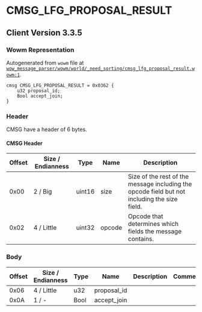 # CMSG_LFG_PROPOSAL_RESULT

## Client Version 3.3.5

### Wowm Representation

Autogenerated from `wowm` file at [`wow_message_parser/wowm/world/_need_sorting/cmsg_lfg_proposal_result.wowm:1`](https://github.com/gtker/wow_messages/tree/main/wow_message_parser/wowm/world/_need_sorting/cmsg_lfg_proposal_result.wowm#L1).
```rust,ignore
cmsg CMSG_LFG_PROPOSAL_RESULT = 0x0362 {
    u32 proposal_id;
    Bool accept_join;
}
```
### Header

CMSG have a header of 6 bytes.

#### CMSG Header

| Offset | Size / Endianness | Type   | Name   | Description |
| ------ | ----------------- | ------ | ------ | ----------- |
| 0x00   | 2 / Big           | uint16 | size   | Size of the rest of the message including the opcode field but not including the size field.|
| 0x02   | 4 / Little        | uint32 | opcode | Opcode that determines which fields the message contains.|

### Body

| Offset | Size / Endianness | Type | Name | Description | Comment |
| ------ | ----------------- | ---- | ---- | ----------- | ------- |
| 0x06 | 4 / Little | u32 | proposal_id |  |  |
| 0x0A | 1 / - | Bool | accept_join |  |  |

